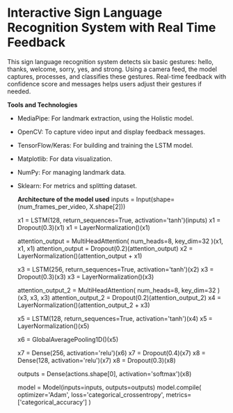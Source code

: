 # Interactive Sign Language Recognition System with Real Time Feedback
This sign language recognition system detects six basic gestures: hello, thanks, welcome, sorry, yes, and strong. 
Using a camera feed, the model captures, processes, and classifies these gestures. Real-time feedback with confidence score and messages helps users adjust their gestures if needed.

**Tools and Technologies**
- MediaPipe: For landmark extraction, using the Holistic model.
- OpenCV: To capture video input and display feedback messages.
- TensorFlow/Keras: For building and training the LSTM model.
- Matplotlib: For data visualization.
- NumPy: For managing landmark data.
- Sklearn: For metrics and splitting dataset.

  **Architecture of the model used**
  inputs = Input(shape=(num_frames_per_video, X.shape[2]))
    
  x1 = LSTM(128, return_sequences=True, activation='tanh')(inputs)
  x1 = Dropout(0.3)(x1)
  x1 = LayerNormalization()(x1)
    
  attention_output = MultiHeadAttention(
        num_heads=8, key_dim=32
    )(x1, x1, x1)
  attention_output = Dropout(0.2)(attention_output)
  x2 = LayerNormalization()(attention_output + x1)
    
  x3 = LSTM(256, return_sequences=True, activation='tanh')(x2)
  x3 = Dropout(0.3)(x3)
  x3 = LayerNormalization()(x3)
    
  attention_output_2 = MultiHeadAttention(
        num_heads=8, key_dim=32
    )(x3, x3, x3)
  attention_output_2 = Dropout(0.2)(attention_output_2)
  x4 = LayerNormalization()(attention_output_2 + x3)
    
  x5 = LSTM(128, return_sequences=True, activation='tanh')(x4)
  x5 = LayerNormalization()(x5)
    
  x6 = GlobalAveragePooling1D()(x5)
    
  x7 = Dense(256, activation='relu')(x6)
  x7 = Dropout(0.4)(x7)
  x8 = Dense(128, activation='relu')(x7)
  x8 = Dropout(0.3)(x8)
    
  outputs = Dense(actions.shape[0], activation='softmax')(x8)
    
  model = Model(inputs=inputs, outputs=outputs)
  model.compile(
        optimizer='Adam',
        loss='categorical_crossentropy',
        metrics=['categorical_accuracy']
  )
